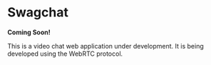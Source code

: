 # Swagchat

**Coming Soon!**

This is a video chat web application under development. It is being developed using the WebRTC protocol.
